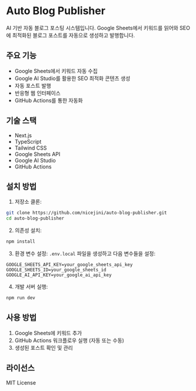 # Auto Blog Publisher

AI 기반 자동 블로그 포스팅 시스템입니다. Google Sheets에서 키워드를 읽어와 SEO에 최적화된 블로그 포스트를 자동으로 생성하고 발행합니다.

## 주요 기능

- Google Sheets에서 키워드 자동 수집
- Google AI Studio를 활용한 SEO 최적화 콘텐츠 생성
- 자동 포스트 발행
- 반응형 웹 인터페이스
- GitHub Actions를 통한 자동화

## 기술 스택

- Next.js
- TypeScript
- Tailwind CSS
- Google Sheets API
- Google AI Studio
- GitHub Actions

## 설치 방법

1. 저장소 클론:
```bash
git clone https://github.com/nicejini/auto-blog-publisher.git
cd auto-blog-publisher
```

2. 의존성 설치:
```bash
npm install
```

3. 환경 변수 설정:
`.env.local` 파일을 생성하고 다음 변수들을 설정:
```env
GOOGLE_SHEETS_API_KEY=your_google_sheets_api_key
GOOGLE_SHEETS_ID=your_google_sheets_id
GOOGLE_AI_API_KEY=your_google_ai_api_key
```

4. 개발 서버 실행:
```bash
npm run dev
```

## 사용 방법

1. Google Sheets에 키워드 추가
2. GitHub Actions 워크플로우 실행 (자동 또는 수동)
3. 생성된 포스트 확인 및 관리

## 라이선스

MIT License 
